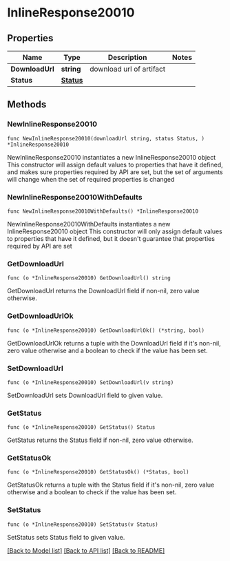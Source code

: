 # InlineResponse20010

## Properties

Name | Type | Description | Notes
------------ | ------------- | ------------- | -------------
**DownloadUrl** | **string** | download url of artifact | 
**Status** | [**Status**](Status.md) |  | 

## Methods

### NewInlineResponse20010

`func NewInlineResponse20010(downloadUrl string, status Status, ) *InlineResponse20010`

NewInlineResponse20010 instantiates a new InlineResponse20010 object
This constructor will assign default values to properties that have it defined,
and makes sure properties required by API are set, but the set of arguments
will change when the set of required properties is changed

### NewInlineResponse20010WithDefaults

`func NewInlineResponse20010WithDefaults() *InlineResponse20010`

NewInlineResponse20010WithDefaults instantiates a new InlineResponse20010 object
This constructor will only assign default values to properties that have it defined,
but it doesn't guarantee that properties required by API are set

### GetDownloadUrl

`func (o *InlineResponse20010) GetDownloadUrl() string`

GetDownloadUrl returns the DownloadUrl field if non-nil, zero value otherwise.

### GetDownloadUrlOk

`func (o *InlineResponse20010) GetDownloadUrlOk() (*string, bool)`

GetDownloadUrlOk returns a tuple with the DownloadUrl field if it's non-nil, zero value otherwise
and a boolean to check if the value has been set.

### SetDownloadUrl

`func (o *InlineResponse20010) SetDownloadUrl(v string)`

SetDownloadUrl sets DownloadUrl field to given value.


### GetStatus

`func (o *InlineResponse20010) GetStatus() Status`

GetStatus returns the Status field if non-nil, zero value otherwise.

### GetStatusOk

`func (o *InlineResponse20010) GetStatusOk() (*Status, bool)`

GetStatusOk returns a tuple with the Status field if it's non-nil, zero value otherwise
and a boolean to check if the value has been set.

### SetStatus

`func (o *InlineResponse20010) SetStatus(v Status)`

SetStatus sets Status field to given value.



[[Back to Model list]](../README.md#documentation-for-models) [[Back to API list]](../README.md#documentation-for-api-endpoints) [[Back to README]](../README.md)


